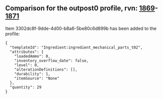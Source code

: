 ## Comparison for the outpost0 profile, rvn: [1869](https://github.com/PRO100KatYT/FortniteProfileRevisions/tree/main/profiles/outpost0/1869%20outpost0.json)-[1871](https://github.com/PRO100KatYT/FortniteProfileRevisions/tree/main/profiles/outpost0/1871%20outpost0.json)

Item 3302dc8f-9dde-4d00-b8a6-5be80c6d899b has been added to the profile:

```
{
  "templateId": "Ingredient:ingredient_mechanical_parts_t02",
  "attributes": {
    "loadedAmmo": 0,
    "inventory_overflow_date": false,
    "level": 0,
    "alterationDefinitions": [],
    "durability": 1,
    "itemSource": "None"
  },
  "quantity": 29
}
```

<br><br>
